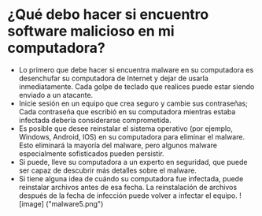 [Title]: # (¿Qué debo hacer si encuentro malware en mi computadora?)
[Difficulty]: # (Principiante)
[Order]: # (8)

# ¿Qué debo hacer si encuentro software malicioso en mi computadora?

* Lo primero que debe hacer si encuentra malware en su computadora es desenchufar su computadora de Internet y dejar de usarla inmediatamente. Cada golpe de teclado que realices puede estar siendo enviado a un atacante.
* Inicie sesión en un equipo que crea seguro y cambie sus contraseñas; Cada contraseña que escribió en su computadora mientras estaba infectada debería considerarse comprometida.
* Es posible que desee reinstalar el sistema operativo (por ejemplo, Windows, Android, IOS) en su computadora para eliminar el malware. Esto eliminará la mayoría del malware, pero algunos malware especialmente sofisticados pueden persistir.
* Si puede, lleve su computadora a un experto en seguridad, que puede ser capaz de descubrir más detalles sobre el malware.
* Si tiene alguna idea de cuándo su computadora fue infectada, puede reinstalar archivos antes de esa fecha. La reinstalación de archivos después de la fecha de infección puede volver a infectar el equipo.
! [image] ("malware5.png")
